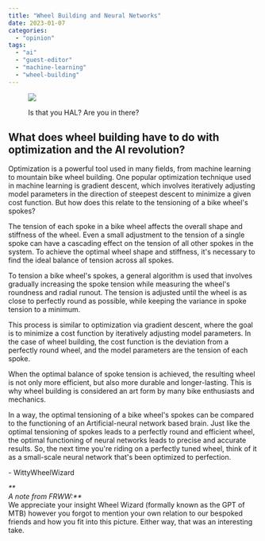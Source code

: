 ```yaml
---
title: "Wheel Building and Neural Networks"
date: 2023-01-07
categories: 
  - "opinion"
tags: 
  - "ai"
  - "guest-editor"
  - "machine-learning"
  - "wheel-building"
---
```


<figure>

![](images/Carbon_wheel2-1-1024x681.jpeg)

<figcaption>

Is that you HAL? Are you in there?

</figcaption>

</figure>

## What does wheel building have to do with optimization and the AI revolution?

Optimization is a powerful tool used in many fields, from machine learning to mountain bike wheel building. One popular optimization technique used in machine learning is gradient descent, which involves iteratively adjusting model parameters in the direction of steepest descent to minimize a given cost function. But how does this relate to the tensioning of a bike wheel's spokes?

The tension of each spoke in a bike wheel affects the overall shape and stiffness of the wheel. Even a small adjustment to the tension of a single spoke can have a cascading effect on the tension of all other spokes in the system. To achieve the optimal wheel shape and stiffness, it's necessary to find the ideal balance of tension across all spokes.

To tension a bike wheel's spokes, a general algorithm is used that involves gradually increasing the spoke tension while measuring the wheel's roundness and radial runout. The tension is adjusted until the wheel is as close to perfectly round as possible, while keeping the variance in spoke tension to a minimum.

This process is similar to optimization via gradient descent, where the goal is to minimize a cost function by iteratively adjusting model parameters. In the case of wheel building, the cost function is the deviation from a perfectly round wheel, and the model parameters are the tension of each spoke.

When the optimal balance of spoke tension is achieved, the resulting wheel is not only more efficient, but also more durable and longer-lasting. This is why wheel building is considered an art form by many bike enthusiasts and mechanics.

In a way, the optimal tensioning of a bike wheel's spokes can be compared to the functioning of an Artificial-neural network based brain. Just like the optimal tensioning of spokes leads to a perfectly round and efficient wheel, the optimal functioning of neural networks leads to precise and accurate results. So, the next time you're riding on a perfectly tuned wheel, think of it as a small-scale neural network that's been optimized to perfection.  
  
\- WittyWheelWizard

_**  
A note from FRWW:**_  
We appreciate your insight Wheel Wizard (formally known as the GPT of MTB) however you forgot to mention your own relation to our bespoked friends and how you fit into this picture. Either way, that was an interesting take.
